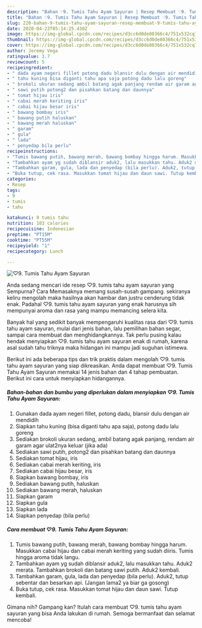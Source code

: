 ```yaml
---
description: "Bahan ♡9. Tumis Tahu Ayam Sayuran | Resep Membuat ♡9. Tumis Tahu Ayam Sayuran Yang Paling Enak"
title: "Bahan ♡9. Tumis Tahu Ayam Sayuran | Resep Membuat ♡9. Tumis Tahu Ayam Sayuran Yang Paling Enak"
slug: 220-bahan-9-tumis-tahu-ayam-sayuran-resep-membuat-9-tumis-tahu-ayam-sayuran-yang-paling-enak
date: 2020-04-23T05:14:25.430Z
image: https://img-global.cpcdn.com/recipes/d3cc6d0de80366c4/751x532cq70/♡9-tumis-tahu-ayam-sayuran-foto-resep-utama.jpg
thumbnail: https://img-global.cpcdn.com/recipes/d3cc6d0de80366c4/751x532cq70/♡9-tumis-tahu-ayam-sayuran-foto-resep-utama.jpg
cover: https://img-global.cpcdn.com/recipes/d3cc6d0de80366c4/751x532cq70/♡9-tumis-tahu-ayam-sayuran-foto-resep-utama.jpg
author: Jeremy Vega
ratingvalue: 3.7
reviewcount: 5
recipeingredient:
- " dada ayam negeri fillet potong dadu blansir dulu dengan air mendidih"
- " tahu kuning bisa diganti tahu apa saja potong dadu lalu goreng"
- " brokoli ukuran sedang ambil batang agak panjang rendam air garam agar ulat2nya keluar jika ada"
- " sawi putih potong2 dan pisahkan batang dan daunnya"
- " tomat hijau iris"
- " cabai merah keriting iris"
- " cabai hijau besar iris"
- " bawang bombay iris"
- " bawang putih haluskan"
- " bawang merah haluskan"
- " garam"
- " gula"
- " lada"
- " penyedap bila perlu"
recipeinstructions:
- "Tumis bawang putih, bawang merah, bawang bombay hingga harum. Masukkan cabai hijau dan cabai merah keriting yang sudah diiris. Tumis hingga aroma tidak langu."
- "Tambahkan ayam yg sudah diblansir aduk2, lalu masukkan tahu. Aduk2 merata. Tambahkan brokoli dan batang sawi putih. Aduk2 kembali."
- "Tambahkan garam, gula, lada dan penyedap (bila perlu). Aduk2, tutup sebentar dan besarkan api. (Jangan lama2 ya biar ga gosong)"
- "Buka tutup, cek rasa. Masukkan tomat hijau dan daun sawi. Tutup kembali."
categories:
- Resep
tags:
- 9
- tumis
- tahu

katakunci: 9 tumis tahu 
nutrition: 103 calories
recipecuisine: Indonesian
preptime: "PT15M"
cooktime: "PT55M"
recipeyield: "1"
recipecategory: Lunch

---
```



![♡9. Tumis Tahu Ayam Sayuran](https://img-global.cpcdn.com/recipes/d3cc6d0de80366c4/751x532cq70/♡9-tumis-tahu-ayam-sayuran-foto-resep-utama.jpg)

Anda sedang mencari ide resep ♡9. tumis tahu ayam sayuran yang Sempurna? Cara Memasaknya memang susah-susah gampang. sekiranya keliru mengolah maka hasilnya akan hambar dan justru cenderung tidak enak. Padahal ♡9. tumis tahu ayam sayuran yang enak harusnya sih mempunyai aroma dan rasa yang mampu memancing selera kita.

Banyak hal yang sedikit banyak mempengaruhi kualitas rasa dari ♡9. tumis tahu ayam sayuran, mulai dari jenis bahan, lalu pemilihan bahan segar, sampai cara membuat dan menghidangkannya. Tak perlu pusing kalau hendak menyiapkan ♡9. tumis tahu ayam sayuran enak di rumah, karena asal sudah tahu triknya maka hidangan ini mampu jadi suguhan istimewa.




Berikut ini ada beberapa tips dan trik praktis dalam mengolah ♡9. tumis tahu ayam sayuran yang siap dikreasikan. Anda dapat membuat ♡9. Tumis Tahu Ayam Sayuran memakai 14 jenis bahan dan 4 tahap pembuatan. Berikut ini cara untuk menyiapkan hidangannya.

<!--inarticleads1-->

##### Bahan-bahan dan bumbu yang diperlukan dalam menyiapkan ♡9. Tumis Tahu Ayam Sayuran:

1. Gunakan  dada ayam negeri fillet, potong dadu, blansir dulu dengan air mendidih
1. Siapkan  tahu kuning (bisa diganti tahu apa saja), potong dadu lalu goreng
1. Sediakan  brokoli ukuran sedang, ambil batang agak panjang, rendam air garam agar ulat2nya keluar (jika ada)
1. Sediakan  sawi putih, potong2 dan pisahkan batang dan daunnya
1. Sediakan  tomat hijau, iris
1. Sediakan  cabai merah keriting, iris
1. Sediakan  cabai hijau besar, iris
1. Siapkan  bawang bombay, iris
1. Sediakan  bawang putih, haluskan
1. Sediakan  bawang merah, haluskan
1. Siapkan  garam
1. Siapkan  gula
1. Siapkan  lada
1. Siapkan  penyedap (bila perlu)




<!--inarticleads2-->

##### Cara membuat ♡9. Tumis Tahu Ayam Sayuran:

1. Tumis bawang putih, bawang merah, bawang bombay hingga harum. Masukkan cabai hijau dan cabai merah keriting yang sudah diiris. Tumis hingga aroma tidak langu.
1. Tambahkan ayam yg sudah diblansir aduk2, lalu masukkan tahu. Aduk2 merata. Tambahkan brokoli dan batang sawi putih. Aduk2 kembali.
1. Tambahkan garam, gula, lada dan penyedap (bila perlu). Aduk2, tutup sebentar dan besarkan api. (Jangan lama2 ya biar ga gosong)
1. Buka tutup, cek rasa. Masukkan tomat hijau dan daun sawi. Tutup kembali.




Gimana nih? Gampang kan? Itulah cara membuat ♡9. tumis tahu ayam sayuran yang bisa Anda lakukan di rumah. Semoga bermanfaat dan selamat mencoba!
